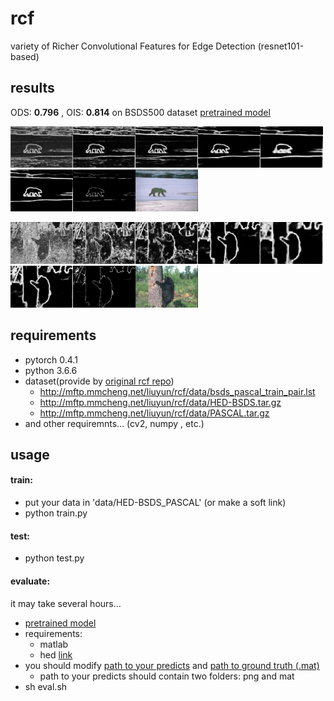 

# rcf

variety of Richer Convolutional Features for Edge Detection (resnet101-based)

## results

ODS: **0.796** , OIS: **0.814**  on BSDS500 dataset
[pretrained model](https://drive.google.com/open?id=1v9QFjkKtWTwPC3vOoHsy3zi9cKk8BlWN)

<img src="examples/100007-1.png" width="100" /><img src="examples/100007-2.png" width="100" /><img src="examples/100007-3.png" width="100" /><img src="examples/100007-4.png" width="100" /><img src="examples/100007-5.png" width="100" /><img src="examples/100007-6.png" width="100" /><img src="examples/100007-nms.png" width="100" /><img src="examples/100007-img.jpg" width="100" />

<img src="examples/100039-1.png" width="100" /><img src="examples/100039-2.png" width="100" /><img src="examples/100039-3.png" width="100" /><img src="examples/100039-4.png" width="100" /><img src="examples/100039-5.png" width="100" /><img src="examples/100039-6.png" width="100" /><img src="examples/100039-nms.png" width="100" /><img src="examples/100039-img.jpg" width="100" />



## requirements

* pytorch 0.4.1
* python 3.6.6
* dataset(provide by [original rcf repo](https://github.com/yun-liu/rcf))
    * http://mftp.mmcheng.net/liuyun/rcf/data/bsds_pascal_train_pair.lst
    * http://mftp.mmcheng.net/liuyun/rcf/data/HED-BSDS.tar.gz
    * http://mftp.mmcheng.net/liuyun/rcf/data/PASCAL.tar.gz
* and other requiremnts... (cv2, numpy , etc.)

## usage

#### train:

* put your data in 'data/HED-BSDS_PASCAL' (or make a soft link)
* python train.py

#### test:
* python test.py

#### evaluate:

it may take several hours...

* [pretrained model](https://drive.google.com/open?id=1v9QFjkKtWTwPC3vOoHsy3zi9cKk8BlWN)
* requirements:
  * matlab
  * hed [link](https://github.com/xwjabc/hed/tree/c8ed5abc4d2b6ad2862b0d61cf6184ce2cdf3cae)
* you should modify [path to your predicts](https://github.com/mayorx/rcf/blob/master/eval_edge.m#L3) and [path to ground truth (.mat)](https://github.com/mayorx/rcf/blob/master/eval_edge.m#L39)
  * path to your predicts should contain two folders: png and mat
* sh eval.sh

